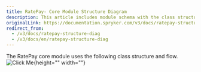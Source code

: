 ```yaml
---
title: RatePay- Core Module Structure Diagram
description: This article includes module schema with the class structure and flow.
originalLink: https://documentation.spryker.com/v3/docs/ratepay-structure-diag
redirect_from:
  - /v3/docs/ratepay-structure-diag
  - /v3/docs/en/ratepay-structure-diag
---
```


The RatePay core module uses the following class structure and flow.
![Click Me](https://spryker.s3.eu-central-1.amazonaws.com/docs/Technology+Partners/Payment+Partners/Ratepay/ratepay_core_module_structure.png){height="" width=""}
